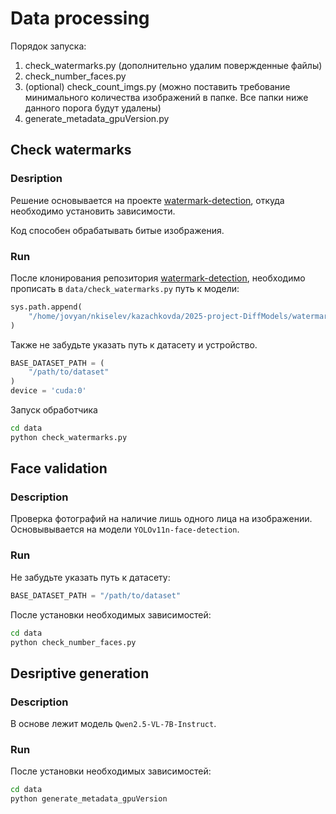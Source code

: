 # Data processing

Порядок запуска:
1. check_watermarks.py (дополнительно удалим повержденные файлы)
2. check_number_faces.py
3. (optional) check_count_imgs.py (можно поставить требование минимального количества изображений в папке. Все папки ниже данного порога будут удалены)
4. generate_metadata_gpuVersion.py

## Check watermarks

### Desription
Решение основывается на проекте [watermark-detection](https://github.com/boomb0om/watermark-detection), откуда необходимо установить зависимости.

Код способен обрабатывать битые изображения.

### Run
После клонирования репозитория [watermark-detection](https://github.com/boomb0om/watermark-detection), необходимо прописать в `data/check_watermarks.py` путь к модели:

```python
sys.path.append(
    "/home/jovyan/nkiselev/kazachkovda/2025-project-DiffModels/watermark-detection"
)
```

Также не забудьте указать путь к датасету и устройство.
```python
BASE_DATASET_PATH = (
    "/path/to/dataset"
)
device = 'cuda:0'
```

Запуск обработчика
```bash
cd data
python check_watermarks.py
```


## Face validation

### Description
Проверка фотографий на наличие лишь одного лица на изображении. Основывывается на модели `YOLOv11n-face-detection`.

### Run
Не забудьте указать путь к датасету:
```python
BASE_DATASET_PATH = "/path/to/dataset"
```

После установки необходимых зависимостей:
```bash
cd data 
python check_number_faces.py
```


## Desriptive generation

### Description
В основе лежит модель `Qwen2.5-VL-7B-Instruct`.

### Run
После установки необходимых зависимостей:

```bash
cd data 
python generate_metadata_gpuVersion
```

